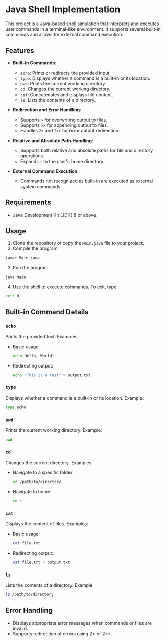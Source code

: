 # Java Shell Implementation

This project is a Java-based shell simulation that interprets and executes user commands in a terminal-like environment. It supports several built-in commands and allows for external command execution.

## Features

- **Built-in Commands**:
  - `echo`: Prints or redirects the provided input.
  - `type`: Displays whether a command is a built-in or its location.
  - `pwd`: Prints the current working directory.
  - `cd`: Changes the current working directory.
  - `cat`: Concatenates and displays file content.
  - `ls`: Lists the contents of a directory.

- **Redirection and Error Handling**:
  - Supports `>` for overwriting output to files.
  - Supports `>>` for appending output to files.
  - Handles `2>` and `2>>` for error output redirection.

- **Relative and Absolute Path Handling**:
  - Supports both relative and absolute paths for file and directory operations.
  - Expands `~` to the user's home directory.

- **External Command Execution**:
  - Commands not recognized as built-in are executed as external system commands.

## Requirements

- Java Development Kit (JDK) 8 or above.

## Usage

1. Clone the repository or copy the `Main.java` file to your project.
2. Compile the program:
  ```bash
  javac Main.java
  ```
3. Run the program:
  ```bash
  java Main
  ```
4. Use the shell to execute commands. To exit, type:
  ```bash
  exit 0
  ```
## Built-in Command Details
### `echo`
Prints the provided text. Examples:
- Basic usage:
  ```bash
  echo Hello, World!
  ```
- Redirecting output:
  ```bash
  echo "This is a test" > output.txt
  ```
### `type`
Displays whether a command is a built-in or its location. Example:
  ```bash
  type echo
  ```
### `pwd`
Prints the current working directory. Example:
  ```bash
  pwd
  ```
### `cd`
Changes the current directory. Examples:
- Navigate to a specific folder:
  ```bash
  cd /path/to/directory
  ```
- Navigate to home:
  ```bash
  cd ~
  ```
### `cat`
Displays the content of files. Examples:
- Basic usage:
  ```bash
  cat file.txt
  ```
- Redirecting output:
  ```bash
  cat file.txt > output.txt
  ```
### `ls`
Lists the contents of a directory. Example:
  ```bash
  ls /path/to/directory
  ```
## Error Handling
- Displays appropriate error messages when commands or files are invalid.
- Supports redirection of errors using 2> or 2>>.
